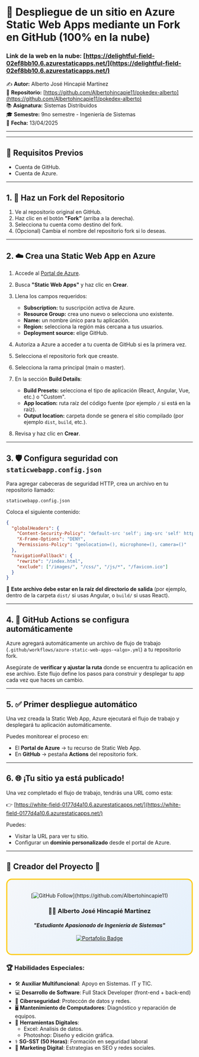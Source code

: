# 🚀 Despliegue de un sitio en Azure Static Web Apps mediante un Fork en GitHub (100% en la nube)

### Link de la web en la nube: [https://delightful-field-02ef8bb10.6.azurestaticapps.net/](https://delightful-field-02ef8bb10.6.azurestaticapps.net/)

✍️ **Autor:** Alberto José Hincapié Martínez   
📂 **Repositorio:** [https://github.com/Albertohincapie11/pokedex-alberto](https://github.com/Albertohincapie11/pokedex-alberto)   
📚 **Asignatura:** Sistemas Distribuidos   
🎓 **Semestre:** 9no semestre - Ingeniería de Sistemas   
📅 **Fecha:** 13/04/2025 

---
---

## 🧾 Requisitos Previos

- Cuenta de GitHub.
- Cuenta de Azure.

---

## 1. 🔱 Haz un Fork del Repositorio

1. Ve al repositorio original en GitHub.  
2. Haz clic en el botón **"Fork"** (arriba a la derecha).  
3. Selecciona tu cuenta como destino del fork.  
4. (Opcional) Cambia el nombre del repositorio fork si lo deseas.

---

## 2. ☁️ Crea una Static Web App en Azure

1. Accede al [Portal de Azure](https://portal.azure.com).
2. Busca **"Static Web Apps"** y haz clic en **Crear**.
3. Llena los campos requeridos:

   - **Subscription:** tu suscripción activa de Azure.
   - **Resource Group:** crea uno nuevo o selecciona uno existente.
   - **Name:** un nombre único para tu aplicación.
   - **Region:** selecciona la región más cercana a tus usuarios.
   - **Deployment source:** elige GitHub.

4. Autoriza a Azure a acceder a tu cuenta de GitHub si es la primera vez.
5. Selecciona el repositorio fork que creaste.
6. Selecciona la rama principal (main o master).
7. En la sección **Build Details**:

   - **Build Presets:** selecciona el tipo de aplicación (React, Angular, Vue, etc.) o "Custom".
   - **App location:** ruta raíz del código fuente (por ejemplo `/` si está en la raíz).
   - **Output location:** carpeta donde se genera el sitio compilado (por ejemplo `dist`, `build`, etc.).

8. Revisa y haz clic en **Crear**.

---

## 3. 🛡️ Configura seguridad con `staticwebapp.config.json`

Para agregar cabeceras de seguridad HTTP, crea un archivo en tu repositorio llamado:

```
staticwebapp.config.json
```

Coloca el siguiente contenido:

```json
{
  "globalHeaders": {
    "Content-Security-Policy": "default-src 'self'; img-src 'self' https://raw.githubusercontent.com https://pokeapi.co https://assets.pokemon.com; script-src 'self' 'unsafe-inline'; style-src 'self' 'unsafe-inline' https://fonts.googleapis.com; font-src 'self' https://fonts.gstatic.com; connect-src 'self' https://beta.pokeapi.co",
    "X-Frame-Options": "DENY",
    "Permissions-Policy": "geolocation=(), microphone=(), camera=()"
  },
  "navigationFallback": {
    "rewrite": "/index.html",
    "exclude": ["/images/", "/css/", "/js/*", "/favicon.ico"]
  }
}
```

📌 **Este archivo debe estar en la raíz del directorio de salida** (por ejemplo, dentro de la carpeta `dist/` si usas Angular, o `build/` si usas React).

---

## 4. 🤖 GitHub Actions se configura automáticamente

Azure agregará automáticamente un archivo de flujo de trabajo (`.github/workflows/azure-static-web-apps-<algo>.yml`) a tu repositorio fork.

Asegúrate de **verificar y ajustar la ruta** donde se encuentra tu aplicación en ese archivo. Este flujo define los pasos para construir y desplegar tu app cada vez que haces un cambio.

---

## 5. ✅ Primer despliegue automático

Una vez creada la Static Web App, Azure ejecutará el flujo de trabajo y desplegará tu aplicación automáticamente.

Puedes monitorear el proceso en:

- El **Portal de Azure** → tu recurso de Static Web App.
- En **GitHub** → pestaña **Actions** del repositorio fork.

---

## 6. 🌐 ¡Tu sitio ya está publicado!

Una vez completado el flujo de trabajo, tendrás una URL como esta:

👉 [https://white-field-0177d4a10.6.azurestaticapps.net/](https://white-field-0177d4a10.6.azurestaticapps.net/)

Puedes:

- Visitar la URL para ver tu sitio.
- Configurar un **dominio personalizado** desde el portal de Azure.

---

## 🌟 **Creador del Proyecto** 🙌

<div align="center" style="border: 3px solid #ffcb05; border-radius: 15px; padding: 20px; background: linear-gradient(135deg, #f5f7fa 0%, #e4f0fc 100%); margin: 20px 0;">

[![GitHub Follow](https://img.shields.io/github/followers/Albertohincapie11?style=social&label=Síguelo%20en%20GitHub!)](https://github.com/Albertohincapie11)

### 🧙‍♂️ **Alberto José Hincapié Martínez**  
#### *"Estudiante Apasionado de Ingeniería de Sistemas"*  

[![Portafolio Badge](https://img.shields.io/badge/🎮_Mi_Universo_Digital-GitHub-181717?style=for-the-badge&logo=github)](https://github.com/Albertohincapie11)

</div>

### 🏆 Habilidades Especiales:
- 🛠️ **Auxiliar Multifuncional**: Apoyo en Sistemas. IT y TIC.
- 💻 **Desarrollo de Software**: Full Stack Developer (front-end + back-end)
- 🔐 **Ciberseguridad**: Proteccón de datos y redes.
- 🖥️ **Mantenimiento de Computadores**: Diagnóstico y reparación de equipos.
- 🎨 **Herramientas Digitales**: 
  - Excel: Analisis de datos.
  - Photoshop: Diseño y edición gráfica.
- ⚕️ **SG-SST (50 Horas)**: Formación en seguridad laboral
- 📢 **Marketing Digital**: Estrategias en SEO y redes sociales.
